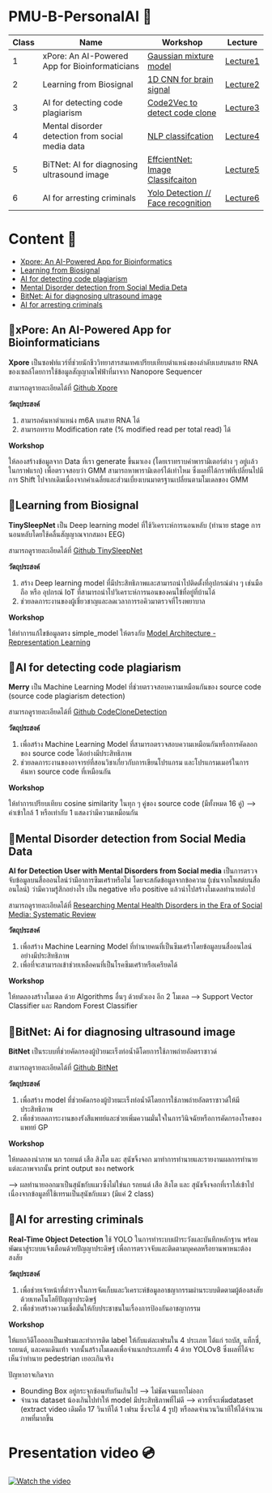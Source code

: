 # PMU-B-PersonalAI 🤖
**Class** | **Name** | **Workshop** | **Lecture**
--- | --- | --- | ---
1 | xPore: An AI-Powered App for Bioinformaticians | [Gaussian mixture model](https://github.com/punramon/PMU-B-PersonalAI/blob/main/Workshop_GMM.ipynb) | [Lecture1](https://github.com/punramon/PMU-B-PersonalAI/blob/main/Lecture/Lecture_Xpore%20.pdf)
2 | Learning from Biosignal | [1D CNN for brain signal](https://github.com/punramon/PMU-B-PersonalAI/blob/main/model.py) | [Lecture2](https://github.com/punramon/PMU-B-PersonalAI/blob/main/Lecture/Lecture_learning_from_biosignals.pdf)
3 | AI for detecting code plagiarism | [Code2Vec to detect code clone](https://github.com/punramon/PMU-B-PersonalAI/blob/main/Workshop_CodeCloneDetection.ipynb) | [Lecture3](https://github.com/punramon/PMU-B-PersonalAI/blob/main/Lecture/Lecture_CodeClone.pdf)
4 | Mental disorder detection from social media data | [NLP classifcation](https://github.com/punramon/PMU-B-PersonalAI/blob/main/Workshop_NLPclassifcation.ipynb) | [Lecture4](https://github.com/punramon/PMU-B-PersonalAI/blob/main/Lecture/Lecture_AI%20for%20Detecting%20Users%20with%20Mental%20Disorders%20from%20Social%20media.pdf)
5 | BiTNet: AI for diagnosing ultrasound image | [EffcientNet: Image Classifcaiton](https://github.com/punramon/PMU-B-PersonalAI/blob/main/Workshop_PMUB_Personal_AI_Image_classification_EfficientNetB5.ipynb) | [Lecture5](https://github.com/punramon/PMU-B-PersonalAI/blob/main/Lecture/Lecture_BitNet.pdf)
6 | AI for arresting criminals | [Yolo Detection // Face recognition](https://github.com/punramon/PMU-B-PersonalAI/blob/main/Workshop_Train_Yolov8_Object_Detection_on_Custom_Dataset.ipynb) | [Lecture6](https://github.com/punramon/PMU-B-PersonalAI/blob/main/Lecture/Lecture_ObjectDetection.pdf)

# Content 📝
* [Xpore: An AI-Powered App for Bioinformatics](https://github.com/punramon/PMU-B-PersonalAI/tree/main?tab=readme-ov-file#xpore-an-ai-powered-app-for-bioinformaticians)
* [Learning from Biosignal](https://github.com/punramon/PMU-B-PersonalAI/tree/main?tab=readme-ov-file#learning-from-biosignal)
* [AI for detecting code plagiarism](https://github.com/punramon/PMU-B-PersonalAI/tree/main?tab=readme-ov-file#ai-for-detecting-code-plagiarism)
* [Mental Disorder detection from Social Media Deta](https://github.com/punramon/PMU-B-PersonalAI/tree/main?tab=readme-ov-file#mental-disorder-detection-from-social-media-deta)
* [BitNet: Ai for diagnosing ultrasound image](https://github.com/punramon/PMU-B-PersonalAI/tree/main?tab=readme-ov-file#bitnet-ai-for-diagnosing-ultrasound-image)
* [AI for arresting criminals](https://github.com/punramon/PMU-B-PersonalAI/tree/main?tab=readme-ov-file#ai-for-arresting-criminals)
  
## 📌xPore: An AI-Powered App for Bioinformaticians
**Xpore** เป็นซอฟท์แวร์ที่ช่วยนักชีววิทยาสารสนเทศเปรียบเทียบตำแหน่งของลำดับเบสบนสาย RNA ของเซลล์โดยการใช้ข้อมูลสัญญาณไฟฟ้าที่มาจาก Nanopore Sequencer 

สามารถดูรายละเอียดได้ที่ [Github Xpore](https://github.com/GoekeLab/xpore)

**วัตถุประสงค์**
1. สามารถค้นหาตำแหน่ง m6A บนสาย RNA ได้
2. สามารถทราบ Modification rate (% modified read per total read) ได้
    
**Workshop**

ให้ลองสร้างข้อมูลจาก Data ที่เรา generate ขึ้นมาเอง (โดยเราทราบค่าพารามิเตอร์ต่าง ๆ อยู่เเล้วในกราฟแรก) เพื่อตรวจสอบว่า GMM สามารถหาพารามิเตอร์ได้เท่าไหม 
ซึ่งผลที่ได้กราฟที่เปลี่ยนไปมีการ Shift ไปจากเดิมเนื่องจากค่าเฉลี่ยและส่วนเบี่ยงเบนมาตรฐานเปลี่ยนตามโมเดลของ GMM

## 📌Learning from Biosignal
**TinySleepNet** เป็น Deep learning model ที่ใช้วิเคราะห์การนอนหลับ (ทำนาย stage การนอนหลับโดยใช้คลื่นสัญญาณจากสมอง EEG)

สามารถดูรายละเอียดได้ที่ [Github TinySleepNet](https://github.com/akaraspt/tinysleepnet?fbclid=IwY2xjawG4GSZleHRuA2FlbQIxMAABHaZzuhBKxhjNzvrltT1fQIn2rB_FotzJ6lIkT2cEtUX-ZYeNsBl_qB8nxA_aem_Auik0rZA_9UHruqd77NC3g)

**วัตถุประสงค์**
1. สร้าง Deep learning model ที่มีประสิทธิภาพและสามารถนำไปติดตั้งที่อุปกรณ์ต่าง ๆ เช่นมือถือ หรือ อุปกรณ์ IoT ที่สามารถนำไปวิเคราะห์การนอนของคนไข้ที่อยู่ที่บ้านได้
2. ช่วยลดภาระงานของผู้เชี่ยวชาญและลดเวลาการรอคิวมาตรวจที่โรงพยาบาล
    
**Workshop**

ให้ทำการแก้ไขข้อมูลตรง simple_model ให้ตรงกับ [Model Architecture - Representation Learning](https://github.com/akaraspt/tinysleepnet?tab=readme-ov-file#model-architecture)

## 📌AI for detecting code plagiarism
**Merry** เป็น Machine Learning Model ที่ช่วยตรวจสอบความเหมือนกันของ source code (source code plagiarism detection)

สามารถดูรายละเอียดได้ที่ [Github CodeCloneDetection](https://github.com/MUICT-SERU/SP2019-07-CodeCloneDetection)

**วัตถุประสงค์**
1. เพื่อสร้าง Machine Learning Model ที่สามารถตรวจสอบความเหมือนกันหรือการคัดลอกของ source code ได้อย่างมีประสิทธิภาพ
2. ช่วยลดภาระงานของอาจารย์ที่สอนวิชาเกี่ยวกับการเขียนโปรแกรม และโปรแกรมเมอร์ในการค้นหา source code ที่เหมือนกัน

**Workshop**

ให้ทำการเปรียบเทียบ cosine similarity ในทุก ๆ คู่ของ source code (มีทั้งหมด 16 คู่) --> ค่าเข้าใกล้ 1 หรือเท่ากับ 1 แสดงว่ามีความเหมือนกัน

## 📌Mental Disorder detection from Social Media Data
**AI for Detection User with Mental Disorders from Social media** เป็นการตรวจจับข้อมูลบนสื่อออนไลน์ว่ามีอาการซึมเศร้าหรือไม่ 
โดยจะสกัดข้อมูลจากข้อความ (เช่นจากโพสต์บนสื่ออนไลน์) ว่ามีความรู้สึกอย่างไร เป็น negative หรือ positive แล้วนำไปสร้างโมเดลทำนายต่อไป

สามารถดูรายละเอียดได้ที่ [Researching Mental Health Disorders in the Era of Social Media: Systematic Review](https://www.jmir.org/2017/6/e228/)


**วัตถุประสงค์**
1. เพื่อสร้าง Machine Learning Model ที่ทำนายคนที่เป็นซึมเศร้าโดยข้อมูลบนสื่ออนไลน์อย่างมีประสิทธิภาพ
2. เพื่อที่จะสามารถเข้าช่วยเหลือคนที่เป็นโรคซึมเศร้าหรือเครียดได้

**Workshop**

ให้ทดลองสร้างโมเดล ด้วย Algorithms อื่นๆ ด้วยตัวเอง อีก 2 โมเดล --> Support Vector Classifier และ Random Forest Classifier 

## 📌BitNet: Ai for diagnosing ultrasound image
**BitNet** เป็นระบบที่ช่วยคัดกรองผู้ป่วยมะเร็งท่อน้ำดีโดยการใช้ภาพถ่ายอัลตราซาวด์ 

สามารถดูรายละเอียดได้ที่ [Github BitNet](https://tohnperfect.github.io/BiTNet/)

**วัตถุประสงค์**
1. เพื่อสร้าง model ที่ช่วยคัดกรองผู้ป่วยมะเร็งท่อน้ำดีโดยการใช้ภาพถ่ายอัลตราซาวด์ให้มีประสิทธิภาพ
2. เพื่อช่วยลดภาระงานของรังสีแพทย์และช่วยเพิ่มความมั่นใจในการวินิจฉัยหรือการคัดกรองโรคของแพทย์ GP

**Workshop**

ให้ทดลองนำภาพ นก รถยนต์ เสือ สิงโต และ สุนัขจิ้งจอก มาทำการทำนายและรายงานผลการทำนายแต่ละภาพจากนั้น print output ของ network 

--> ผลทำนายออกมาเป็นสุนัขกับแมวซึ่งไม่ใช่นก รถยนต์ เสือ สิงโต และ สุนัขจิ้งจอกที่เราใส่เข้าไป เนื่องจากข้อมูลที่ใช้เทรนเป็นสุนัขกับแมว (มีแค่ 2 class)


## 📌AI for arresting criminals
**Real-Time Object Detection** ใช้ YOLO ในการทำระบบเฝ้าระวังและบันทึกหลักฐาน พร้อมพัฒนาสู่ระบบแจ้งเตือนด้วยปัญญาประดิษฐ์ เพื่อการตรวจจับและติดตามบุคคลหรือยานพาหนะต้องสงสัย

**วัตถุประสงค์**
1. เพื่อช่วยเจ้าหน้าที่ตำรวจในการจัดเก็บและวิเคราะห์ข้อมูลอาชญากรรมผ่านระบบติดตามผู้ต้องสงสัยด้วยเทคโนโลยีปัญญาประดิษฐ์
2. เพื่อช่วยสร้างความเชื่อมั่นให้กับประชาชนในเรื่องการป้องกันอาชญากรรม

**Workshop**

ให้แยกวิดีโอออกเป็นเฟรมและทำการติด label ให้กับแต่ละเฟรมใน 4 ประเภท ได้แก่ รถบัส, แท็กซี่, รถยนต์, และคนเดินเท้า จากนั้นสร้างโมเดลเพื่อจำแนกประเภททั้ง 4 ด้วย YOLOv8
ซึ่งผลที่ได้จะเห็นว่าทำนาย pedestrian เยอะเกินจริง

ปัญหาอาจเกิดจาก
* Bounding Box อยู่กระจุกซ้อนทับกันเกินไป --> ไม่ชัดเจนแยกไม่ออก
* จำนวน dataset น้องเกินไปทำให้ model มีประสิทธิภาพที่ไม่ดี --> ควรที่จะเพิ่มdataset (extract video เดิมคือ 17 วินาทีได้ 1 เฟรม ซึ่งจะได้ 4 รูป) หรือลดจำนวนวินาทีให้ได้จำนวนภาพที่มากขึ้น


# Presentation video 💿
[![Watch the video](http://img.youtube.com/vi/zEI2lUFZSfg/0.jpg)](https://youtu.be/zEI2lUFZSfg)


